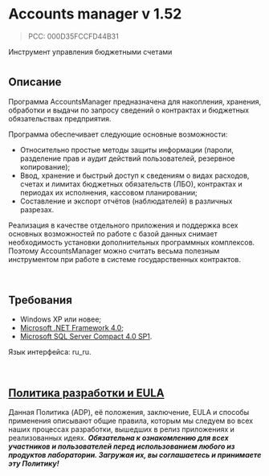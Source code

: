# Accounts manager v 1.52
> PCC: 000D35FCCFD44B31


Инструмент управления бюджетными счетами


#

## Описание

Программа AccountsManager предназначена для накопления, хранения, обработки и выдачи по запросу
сведений о контрактах и бюджетных обязательствах предприятия.

Программа обеспечивает следующие основные возможности:
- Относительно простые методы защиты информации (пароли, разделение прав и аудит действий
  пользователей, резервное копирование);
- Ввод, хранение и быстрый доступ к сведениям о видах расходов, счетах и лимитах бюджетных
  обязательств (ЛБО), контрактах и периодах их исполнения, кассовом планировании;
- Составление и экспорт отчётов (наблюдателей) в различных разрезах.

Реализация в качестве отдельного приложения и поддержка всех основных возможностей по работе с базой
данных снимает необходимость установки дополнительных программных комплексов. Поэтому AccountsManager
можно считать весьма полезным инструментом при работе в системе государственных контрактов.

&nbsp;



## Требования

- Windows XP или новее;
- [Microsoft .NET Framework 4.0](https://microsoft.com/en-us/download/details.aspx?id=17718);
- [Microsoft SQL Server Compact 4.0 SP1](https://microsoft.com/en-us/download/details.aspx?id=30709).

Язык интерфейса: ru_ru.

&nbsp;



## [Политика разработки и EULA](https://adslbarxatov.github.io/ADP)

Данная Политика (ADP), её положения, заключение, EULA и способы применения
описывают общие правила, которым мы следуем во всех наших процессах разработки, вышедших в релиз приложениях
и реализованных идеях.
***Обязательна к ознакомлению для всех участников и пользователей перед использованием любого из продуктов лаборатории.
Загружая их, вы соглашаетесь и принимаете эту Политику!***
